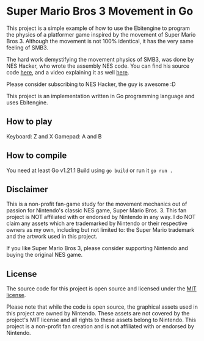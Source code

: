 # Super Mario Bros 3 Movement in Go

This project is a simple example of how to use the Ebitengine to program the physics of a platformer game inspired by the movement of Super Mario Bros 3. Although the movement is not 100% identical, it has the very same feeling of SMB3.

The hard work demystifying the movement physics of SMB3, was done by NES Hacker, who wrote the assembly NES code. You can find his source code [here](https://github.com/NesHacker/PlatformerMovement/), and a video explaining it as well [here](https://www.youtube.com/watch?v=ZuKIUjw_tNU).

Please consider subscribing to NES Hacker, the guy is awesome :D

This project is an implementation written in Go programming language and uses Ebitengine.

## How to play

Keyboard: Z and X
Gamepad: A and B

## How to compile

You need at least Go v1.21.1
Build using `go build` or run it `go run .`

## Disclaimer

This is a non-profit fan-game study for the movement mechanics out of passion for Nintendo's classic NES game, Super Mario Bros. 3. This fan project is NOT affiliated with or endorsed by Nintendo in any way. I do NOT claim any assets which are trademarked by Nintendo or their respective owners as my own, including but not limited to: the Super Mario trademark and the artwork used in this project.

If you like Super Mario Bros 3, please consider supporting Nintendo and buying the original NES game.

## License

The source code for this project is open source and licensed under the [MIT license](LICENSE). 

Please note that while the code is open source, the graphical assets used in this project are owned by Nintendo. These assets are not covered by the project's MIT license and all rights to these assets belong to Nintendo. This project is a non-profit fan creation and is not affiliated with or endorsed by Nintendo.